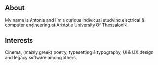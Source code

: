 ## About

My name is Antonis and I'm a curious individual studying electrical & computer engineering at Aristotle University Of Thessaloniki.

## Interests

Cinema, (mainly greek) poetry, typesetting & typography, UI & UX design and legacy software among others.

